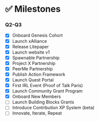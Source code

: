 # ✅ Milestones

### Q2-Q3

* [x] Onboard Genesis Cohort
* [x] Launch xAlliance
* [x] Release Litepaper
* [x] Launch website v1
* [x] Spawnable Partnership
* [x] Project X Partnership
* [x] PeerMe Partnership
* [x] Publish Action Framework
* [x] Launch Quest Portal
* [x] First IRL Event (Proof of Talk Paris)
* [x] Launch Community Grant Program
* [x] Onboard New Members
* [ ] Launch Building Blocks Grants
* [ ] Introduce Contribution XP System (beta)
* [ ] Innovate, Iterate, Repeat
